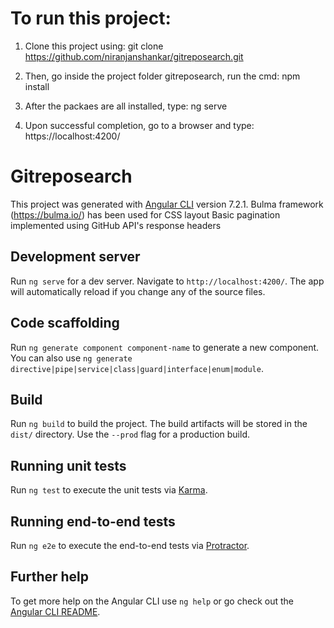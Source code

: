 # To run this project:
1. Clone this project using: 
git clone https://github.com/niranjanshankar/gitreposearch.git

2. Then, go inside the project folder gitreposearch, run the cmd:
npm install

3. After the packaes are all installed, type:
ng serve

4. Upon successful completion, go to a browser and type:
https://localhost:4200/

# Gitreposearch

This project was generated with [Angular CLI](https://github.com/angular/angular-cli) version 7.2.1.
Bulma framework (https://bulma.io/) has been used for CSS layout
Basic pagination implemented using GitHub API's response headers

## Development server

Run `ng serve` for a dev server. Navigate to `http://localhost:4200/`. The app will automatically reload if you change any of the source files.

## Code scaffolding

Run `ng generate component component-name` to generate a new component. You can also use `ng generate directive|pipe|service|class|guard|interface|enum|module`.

## Build

Run `ng build` to build the project. The build artifacts will be stored in the `dist/` directory. Use the `--prod` flag for a production build.

## Running unit tests

Run `ng test` to execute the unit tests via [Karma](https://karma-runner.github.io).

## Running end-to-end tests

Run `ng e2e` to execute the end-to-end tests via [Protractor](http://www.protractortest.org/).

## Further help

To get more help on the Angular CLI use `ng help` or go check out the [Angular CLI README](https://github.com/angular/angular-cli/blob/master/README.md).
